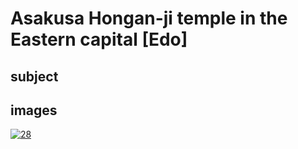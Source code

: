 # Asakusa Hongan-ji temple in the Eastern capital [Edo]

## subject

## images

[![28](https://upload.wikimedia.org/wikipedia/commons/thumb/2/26/Asakusa_Honganji_temple_in_th_Eastern_capital.jpg/290px-Asakusa_Honganji_temple_in_th_Eastern_capital.jpg)](https://en.wikipedia.org/wiki/File:Asakusa_Honganji_temple_in_th_Eastern_capital.jpg)
